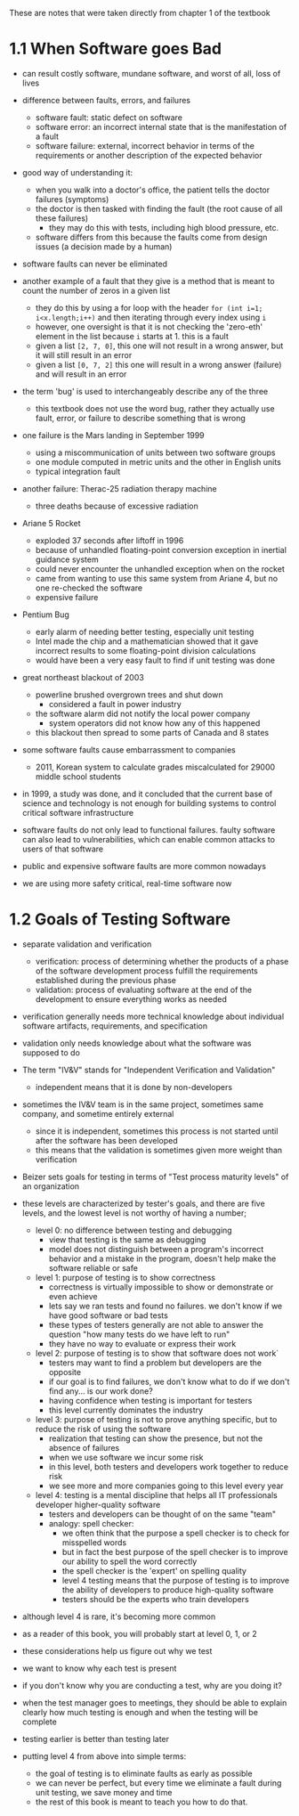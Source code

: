 These are notes that were taken directly from chapter 1 of the textbook

# 1.1 When Software goes Bad 
- can result costly software, mundane software, and worst of all, loss of lives
- difference between faults, errors, and failures
	- software fault: static defect on software
	- software error: an incorrect internal state that is the manifestation of a fault
	- software failure: external, incorrect behavior in terms of the requirements or another description of the expected behavior
- good way of understanding it: 
	- when you walk into a doctor's office, the patient tells the doctor failures (symptoms)
	- the doctor is then tasked with finding the fault (the root cause of all these failures)
		- they may do this with tests, including high blood pressure, etc. 
	- software differs from this because the faults come from design issues (a decision made by a human)
- software faults can never be eliminated


- another example of a fault that they give is a method that is meant to count the number of zeros in a given list 
	- they do this by using a for loop with the header `for (int i=1; i<x.length;i++)` and then iterating through every index using `i`
	- however, one oversight is that it is not checking the 'zero-eth' element in the list because `i` starts at 1. this is a fault
	- given a list `[2, 7, 0]`, this one will not result in a wrong answer, but it will still result in an error
	- given a list `[0, 7, 2]` this one will result in a wrong answer (failure) and will result in an error

- the term 'bug' is used to interchangeably describe any of the three
	- this textbook does not use the word bug, rather they actually use fault, error, or failure to describe something that is wrong 

- one failure is the Mars landing in September 1999
	- using a miscommunication of units between two software groups
	- one module computed in metric units and the other in English units
	- typical integration fault

- another failure: Therac-25 radiation therapy machine
	- three deaths because of excessive radiation

- Ariane 5 Rocket
	- exploded 37 seconds after liftoff in 1996
	- because of unhandled floating-point conversion exception in inertial guidance system
	- could never encounter the unhandled exception when on the rocket
	- came from wanting to use this same system from Ariane 4, but no one re-checked the software
	- expensive failure

- Pentium Bug
	- early alarm of needing better testing, especially unit testing 
	- Intel made the chip and a mathematician showed that it gave incorrect results to some floating-point division calculations
	- would have been a very easy fault to find if unit testing was done


- great northeast blackout of 2003
	- powerline brushed overgrown trees and shut down
		- considered a fault in power industry
	- the software alarm did not notify the local power company
		- system operators did not know how any of this happened
	- this blackout then spread to some parts of Canada and 8 states

- some software faults cause embarrassment to companies
	- 2011, Korean system to calculate grades miscalculated for 29000 middle school students


- in 1999, a study was done, and it concluded that the current base of science and technology is not enough for building systems to control critical software infrastructure

- software faults do not only lead to functional failures. faulty software can also lead to vulnerabilities, which can enable common attacks to users of that software

- public and expensive software faults are more common nowadays
- we are using more safety critical, real-time software now



# 1.2 Goals of Testing Software
- separate validation and verification
	- verification: process of determining whether the products of a phase of the software development process fulfill the requirements established during the previous phase
	- validation: process of evaluating software at the end of the development to ensure everything works as needed
- verification generally needs more technical knowledge about individual software artifacts, requirements, and specification
- validation only needs knowledge about what the software was supposed to do

- The term "IV&V" stands for "Independent Verification and Validation"
	- independent means that it is done by non-developers
- sometimes the IV&V team is in the same project, sometimes same company, and sometime entirely external 
	- since it is independent, sometimes this process is not started until after the software has been developed
	- this means that the validation is sometimes given more weight than verification

- Beizer sets goals for testing in terms of "Test process maturity levels" of an organization
- these levels are characterized by tester's goals, and there are five levels, and the lowest level is not worthy of having a number; 
	- level 0: no difference between testing and debugging
		- view that testing is the same as debugging
		- model does not distinguish between a program's incorrect behavior and a mistake in the program, doesn't help make the software reliable or safe
	- level 1: purpose of testing is to show correctness
		- correctness is virtually impossible to show or demonstrate or even achieve
		- lets say we ran tests and found no failures. we don't know if we have good software or bad tests
		- these types of testers generally are not able to answer the question "how many tests do we have left to run"
		- they have no way to evaluate or express their work
	- level 2: purpose of testing is to show that software does not work`
		- testers may want to find a problem but developers are the opposite
		- if our goal is to find failures, we don't know what to do if we don't find any... is our work done? 
		- having confidence when testing is important for testers
		- this level currently dominates the industry
	- level 3: purpose of testing is not to prove anything specific, but to reduce the risk of using the software
		- realization that testing can show the presence, but not the absence of failures
		- when we use software we incur some risk 
		- in this level, both testers and developers work together to reduce risk
		- we see more and more companies going to this level every year
	- level 4: testing is a mental discipline that helps all IT professionals developer higher-quality software
		- testers and developers can be thought of on the same "team"
		- analogy: spell checker: 
			- we often think that the purpose a spell checker is to check for misspelled words
			- but in fact the best purpose of the spell checker is to improve our ability to spell the word correctly
			- the spell checker is the 'expert' on spelling quality 
			- level 4 testing means that the purpose of testing is to improve the ability of developers to produce high-quality software
			- testers should be the experts who train developers 
- although level 4 is rare, it's becoming more common
- as a reader of this book, you will probably start at level 0, 1, or 2
- these considerations help us figure out why we test
- we want to know why each test is present
- if you don't know why you are conducting a test, why are you doing it? 
- when the test manager goes to meetings, they should be able to explain clearly how much testing is enough and when the testing will be complete


- testing earlier is better than testing later

- putting level 4 from above into simple terms: 
	- the goal of testing is to eliminate faults as early as possible
	- we can never be perfect, but every time we eliminate a fault during unit testing, we save money and time
	- the rest of this book is meant to teach you how to do that.